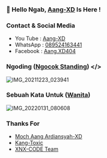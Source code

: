### 👋 Hello Ngab, [Aang-XD]() Is Here !

### Contact & Social Media
- You Tube : [Aang-XD]()
- WhatsApp : [089524163441]()
- Facebook : [Aang.XD404]()

### Ngoding ([Ngocok Standing]()) </>
![IMG_20211223_023941](https://user-images.githubusercontent.com/92802033/151725951-15ac7faa-03a0-4fdf-bc42-2550796a1a62.jpg)

### Sebuah Kata Untuk ([Wanita]())
![IMG_20220131_080608](https://user-images.githubusercontent.com/92802033/151726115-769d9ca7-0152-472d-8966-f9d16342cecf.jpg)

### Thanks For 
- [Moch Aang Ardiansyah-XD]()
- [Kang-Toxic]()
- [XNX-CODE Team]()

<!--
**AngCyber/AngCyber** is a ✨ _special_ ✨ repository because its `README.md` (this file) appears on your GitHub profile.

Here are some ideas to get you started:
